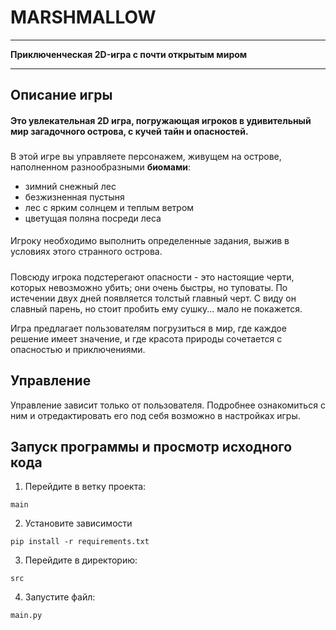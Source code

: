 # MARSHMALLOW

________

**Приключенческая 2D-игра с почти открытым миром**



________

## Описание игры

#### Это увлекательная 2D игра, погружающая игроков в удивительный мир загадочного острова, с кучей тайн и опасностей.

###

В этой игре вы управляете персонажем,
живущем на острове,
наполненном разнообразными **биомами**:

- зимний снежный лес
- безжизненная пустыня
- лес с ярким солнцем и теплым ветром
- цветущая поляна посреди леса

####

Игроку необходимо выполнить определенные задания,
выжив в условиях этого странного острова.

#####

Повсюду игрока подстерегают опасности - это настоящие черти,
которых невозможно убить; они очень быстры, но туповаты.
По истечении двух дней появляется толстый главный черт.
С виду он славный парень, но стоит пробить ему сушку...
мало не покажется.

Игра
предлагает пользователям погрузиться в мир,
где каждое решение имеет значение, и где красота
природы сочетается с опасностью и приключениями.

## Управление

Управление зависит только от пользователя.
Подробнее ознакомиться с ним и отредактировать его под себя
возможно в настройках игры.

## Запуск программы и просмотр исходного кода

1. Перейдите в ветку проекта:

```
main
```

2. Установите зависимости

```
pip install -r requirements.txt
```

3. Перейдите в директорию:

```
src
```

4. Запустите файл:

```
main.py
```

 
